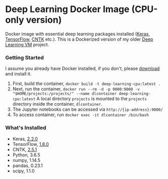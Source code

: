 Deep Learning Docker Image (CPU-only version)
================================
Docker image with essential deep learning packages installed ([Keras](https://keras.io/), [TensorFlow](https://www.tensorflow.org/), [CNTK](https://docs.microsoft.com/en-us/cognitive-toolkit/) etc.).
This is a Dockerized version of my older [Deep Learning VM](https://github.com/nirmalyaghosh/deep-learning-vm) project.

### Getting Started
I assume you already have Docker installed, if you don't, please [download](https://docs.docker.com/engine/installation/) and install it.
1. First, build the container, `docker build -t deep-learning-cpu:latest .`
2. Next, run the container, `docker run --rm -d -p 9000:9000 -v "$HOME/projects:/projects/" --name dlcontainer deep-learning-cpu:latest`
   A local directory `projects` is mounted to the `projects` directory inside the container, `dlcontainer`.
3. The Jupyter notebooks can be accessed via `http://{ip-address}:9000/`
4. To access container, run `docker exec -it dlcontainer /bin/bash`

### What's Installed
- Keras, [2.2.0](https://github.com/keras-team/keras/releases/tag/2.2.0)
- TensorFlow, [1.8.0](https://github.com/tensorflow/tensorflow/releases/tag/v1.8.0)
- CNTK, [2.5.1](https://docs.microsoft.com/en-us/cognitive-toolkit/)
- Python, 3.6.5
- numpy, 1.14.5
- pandas, 0.23.1
- scipy, 1.1.0
